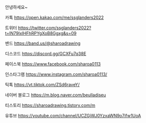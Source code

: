 안녕하세요~

카톡
https://open.kakao.com/me/ssglanders2022 

트위터 
https://twitter.com/ssglanders2022?t=lN79lxIHFhRPYgXoB8Ggxg&s=09 

밴드
https://band.us/@sharoadrawing

디스코드 
https://discord.gg/GCXFu7q38E 

페이스북 
https://www.facebook.com/sharoa0113 

인스타그램 
https://www.instagram.com/sharoa0113/

틱톡
https://vt.tiktok.com/ZSd6raveY/ 

네이버 블로그
https://m.blog.naver.com/beulladiseu 

티스토리 
https://sharoadrawing.tistory.com/m 

유튜브 
https://youtube.com/channel/UCZGjWJ0YzxaWN9o7ifw1UoA
